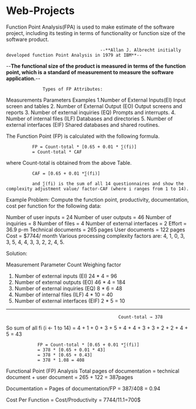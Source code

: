 # Web-Projects
Function Point Analysis(FPA) is used to make estimate of the software project, including its testing in terms of functionality or function size of the software product.

                                        --**Allan J. Albrecht initially developed function Point Analysis in 1979 at IBM**--
--**The functional size of the product is measured in terms of the function point, which is a standard of measurement to measure the software application.**--

                  Types of FP Attributes:
Measurements                                Parameters	Examples
1.Number of External Inputs(EI)           	Input screen and tables
2. Number of External Output (EO)	          Output screens and reports
3. Number of external inquiries (EQ)	      Prompts and interrupts.
4. Number of internal files (ILF)	          Databases and directories
5. Number of external interfaces (EIF)	    Shared databases and shared routines.




The Function Point (FP) is calculated with the following formula.

              FP = Count-total * [0.65 + 0.01 * ∑(fi)]
              = Count-total * CAF

where Count-total is obtained from the above Table.

              CAF = [0.65 + 0.01 *∑(fi)]
              
              and ∑(fi) is the sum of all 14 questionnaires and show the complexity adjustment value/ factor-CAF (where i ranges from 1 to 14). 



Example Problem:
Compute the function point, productivity, documentation, cost per function for the following data:

Number of user inputs = 24
Number of user outputs = 46
Number of inquiries = 8
Number of files = 4
Number of external interfaces = 2
Effort = 36.9 p-m
Technical documents = 265 pages
User documents = 122 pages
Cost = $7744/ month
Various processing complexity factors are: 4, 1, 0, 3, 3, 5, 4, 4, 3, 3, 2, 2, 4, 5.


Solution:

Measurement Parameter	Count		                              Weighing factor
1. Number of external inputs (EI)	                          24	*	4 = 96
2. Number of external outputs (EO)	                        46	*	4 = 184
3. Number of external inquiries (EQ)	                      8	*	6 = 48
4. Number of internal files (ILF)	                          4	*	10 = 40
5. Number of external interfaces (EIF) 	                    2	*	5 = 10
----------------------------------------------------------------------------
                                               Count-total → 378
So sum of all fi (i ← 1 to 14) = 4 + 1 + 0 + 3 + 5 + 4 + 4 + 3 + 3 + 2 + 2 + 4 + 5 = 43

                FP = Count-total * [0.65 + 0.01 *∑(fi)]
                = 378 * [0.65 + 0.01 * 43]
                = 378 * [0.65 + 0.43]
                = 378 * 1.08 = 408

Functional Point (FP) Analysis
Total pages of documentation = technical document + user document
                = 265 + 122 = 387pages

Documentation = Pages of documentation/FP
                = 387/408 = 0.94

Cost Per Function = Cost/Productivity = 7744/11.1=700$
